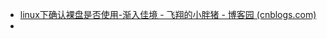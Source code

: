 - [linux下确认裸盘是否使用-渐入佳境 - 飞翔的小胖猪 - 博客园 (cnblogs.com)](https://www.cnblogs.com/Pigs-Will-Fly/p/14507968.html#:~:text=6.1.2%20%E6%AD%A5%E9%AA%A4%201%20%E6%9F%A5%E6%89%BE%E5%88%B0%E7%B3%BB%E7%BB%9F%E4%B8%AD%E6%9C%AA%E5%88%86%E5%8C%BA%E5%8F%8A%E6%A0%BC%E5%BC%8F%E5%8C%96%E7%9A%84%E7%A3%81%E7%9B%98%E3%80%82%20%E9%87%8D%E7%82%B9%E5%9C%A8%E4%BA%8E%E6%9C%AA%E6%A0%BC%E5%BC%8F%E5%8C%96%E7%9A%84%E7%A3%81%E7%9B%98%E3%80%82%202,%E4%BD%BF%E7%94%A8iostat%E5%91%BD%E4%BB%A4%203%20%E4%BD%BF%E7%94%A8fdisk%20%E5%91%BD%E4%BB%A4%E6%9F%A5%E7%9C%8B%E5%9D%97%E6%83%85%E5%86%B5%204%20%E6%9F%A5%E7%9C%8B%E4%BA%8C%E8%BF%9B%E5%88%B6%E6%96%87%E4%BB%B6)
-